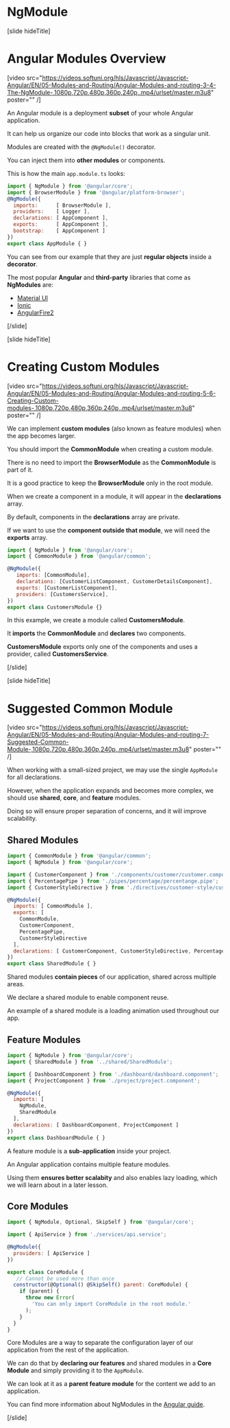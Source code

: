 # NgModule

[slide hideTitle]

# Angular Modules Overview

[video src="https://videos.softuni.org/hls/Javascript/Javascript-Angular/EN/05-Modules-and-Routing/Angular-Modules-and-routing-3-4-The-NgModule-,1080p,720p,480p,360p,240p,.mp4/urlset/master.m3u8" poster="" /]

An Angular module is a deployment **subset** of your whole Angular application.

It can help us organize our code into blocks that work as a singular unit.

Modules are created with the `@NgModule()` decorator.

You can inject them into **other modules** or components.

This is how the main `app.module.ts` looks:

```js
import { NgModule } from '@angular/core';
import { BrowserModule } from '@angular/platform-browser';
@NgModule({
  imports:      [ BrowserModule ],
  providers:    [ Logger ],
  declarations: [ AppComponent ],
  exports:      [ AppComponent ],
  bootstrap:    [ AppComponent ]
})
export class AppModule { }
```

You can see from our example that they are just **regular objects** inside a **decorator**.

The most popular **Angular** and **third-party** libraries that come as **NgModules** are:

- [Material UI](https://material.angular.io/)
- [Ionic](https://ionicframework.com/)
- [AngularFire2](https://github.com/IdanCo/angularfire2)

[/slide]

[slide hideTitle]

# Creating Custom Modules

[video src="https://videos.softuni.org/hls/Javascript/Javascript-Angular/EN/05-Modules-and-Routing/Angular-Modules-and-routing-5-6-Creating-Custom-modules-,1080p,720p,480p,360p,240p,.mp4/urlset/master.m3u8" poster="" /]

We can implement **custom modules** (also known as feature modules) when the app becomes larger.

You should import the **CommonModule** when creating a custom module. 

There is no need to import the **BrowserModule** as the **CommonModule** is part of it.

It is a good practice to keep the **BrowserModule** only in the root module.

When we create a component in a module, it will appear in the **declarations** array.

By default, components in the **declarations** array are private.

If we want to use the **component outside that module**, we will need the **exports** array.

```js
import { NgModule } from '@angular/core';
import { CommonModule } from '@angular/common';

@NgModule({
   imports: [CommonModule],
   declarations: [CustomerListComponent, CustomerDetailsComponent],
   exports: [CustomerListComponent],
   providers: [CustomersService],
})
export class CustomersModule {}
```

In this example, we create a module called **CustomersModule**.

It **imports** the **CommonModule** and **declares** two components.

**CustomersModule** exports only one of the components and uses a provider, called **CustomersService**.

[/slide]

[slide hideTitle]

# Suggested Common Module

[video src="https://videos.softuni.org/hls/Javascript/Javascript-Angular/EN/05-Modules-and-Routing/Angular-Modules-and-routing-7-Suggested-Common-Module-,1080p,720p,480p,360p,240p,.mp4/urlset/master.m3u8" poster="" /]

When working with a small-sized project, we may use the single `AppModule` for all declarations.

However, when the application expands and becomes more complex, we should use **shared**, **core**, and **feature** modules.

Doing so will ensure proper separation of concerns, and it will improve scalability.

## Shared Modules

```js
import { CommonModule } from '@angular/common';
import { NgModule } from '@angular/core';

import { CustomerComponent } from './components/customer/customer.component';
import { PercentagePipe } from './pipes/percentage/percentange.pipe';
import { CustomerStyleDirective } from './directives/customer-style/customer-style.directive';

@NgModule({
  imports: [ CommonModule ],
  exports: [
    CommonModule,
    CustomerComponent,
    PercentagePipe,
    CustomerStyleDirective 
  ],
  declarations: [ CustomerComponent, CustomerStyleDirective, PercentagePipe ]
})
export class SharedModule { }
```

Shared modules **contain pieces** of our application, shared across multiple areas.

We declare a shared module to enable component reuse.

An example of a shared module is a loading animation used throughout our app.

## Feature Modules

```js
import { NgModule } from '@angular/core';
import { SharedModule } from '../shared/SharedModule';

import { DashboardComponent } from './dashboard/dashboard.component';
import { ProjectComponent } from './project/project.component';

@NgModule({
  imports: [
    NgModule,
    SharedModule
  ],
  declarations: [ DashboardComponent, ProjectComponent ]
})
export class DashboardModule { }
```

A feature module is a **sub-application** inside your project.

An Angular application contains multiple feature modules.

Using them **ensures better scalabity** and also enables lazy loading, which we will learn about in a later lesson.

## Core Modules

```js
import { NgModule, Optional, SkipSelf } from '@angular/core';

import { ApiService } from './services/api.service';

@NgModule({
  providers: [ ApiService ]
})

export class CoreModule {
   // Cannot be used more than once
  constructor(@Optional() @SkipSelf() parent: CoreModule) {
    if (parent) {
      throw new Error(
        'You can only import CoreModule in the root module.'
      );
    }
  }
}
```

Core Modules are a way to separate the configuration layer of our application from the rest of the application.

We can do that by **declaring our features** and shared modules in a **Core Module** and simply providing it to the `AppModule`.

We can look at it as a **parent feature module** for the content we add to an application.

You can find more information about NgModules in the [Angular guide](https://angular.io/guide/ngmodules).

[/slide]
